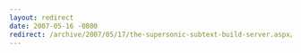 ```yaml
---
layout: redirect
date: 2007-05-16 -0800
redirect: /archive/2007/05/17/the-supersonic-subtext-build-server.aspx/
---
```

